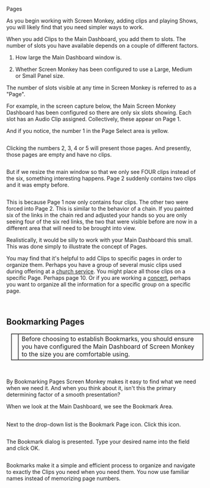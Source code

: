Pages

<p>As you begin working with Screen Monkey, adding clips and playing Shows, 
 you will likely find that you need simpler ways to work.</p>
<p>When you add Clips to the Main Dashboard, you add them to slots. The 
 number of slots you have available depends on a couple of different factors.</p>
<ol type="1">
	<li><p>How large the Main Dashboard window is.</p></li>
	<li><p>Whether Screen Monkey has been configured to use a Large, Medium 
	 or Small Panel size.</p></li>
</ol>
<p>The number of slots visible at any time in Screen Monkey is referred 
 to as a &quot;Page&quot;.</p>
<p>For example, in the screen capture below, the Main Screen Monkey Dashboard 
 has been configured so there are only six slots showing. Each slot has 
 an Audio Clip assigned. Collectively, these appear on Page 1. </p>
<p>And if you notice, the number 1 in the Page Select area is yellow. </p>
<p class="hcp2"><img src="../../images/PageExample1.png" alt="" border="0" class="hcp3"></p>
<p>Clicking the numbers 2, 3, 4 or 5 will present those pages. And presently, 
 those pages are empty and have no clips.</p>
<p class="hcp2"><img src="../../images/PageExample2.png" alt="" border="0" class="hcp3"></p>
<p>But if we resize the main window so that we only see FOUR clips instead 
 of the six, something interesting happens. Page 2 suddenly contains two 
 clips and it was empty before.</p>
<p class="hcp2"><img src="../../images/PageExample3.png" alt="" border="0" class="hcp3"></p>
<p>This is because Page 1 now only contains four clips. The other two were 
 forced into Page 2. This is similar to the behavior of a chain. If you 
 painted six of the links in the chain red and adjusted your hands so you 
 are only seeing four of the six red links, the two that were visible before 
 are now in a different area that will need to be brought into view.</p>
<p>Realistically, it would be silly to work with your Main Dashboard this 
 small. This was done simply to illustrate the concept of Pages.</p>
<p>You may find that it's helpful to add Clips to specific pages in order 
 to organize them. Perhaps you have a group of several music clips used 
 during offering at a <a href="../../start/UsingForAChurchService.md">church 
 service</a>. You might place all those clips on a specific Page. Perhaps 
 page 10. Or if you are working a <a href="../../start/UsingForAConcert.md">concert</a>, 
 perhaps you want to organize all the information for a specific group 
 on a specific page.</p>
<p>&#160;</p>
<h2><a name="Bookmarking_Pages"></a>Bookmarking Pages</h2>
<table style="margin-left: 12px; border-collapse: separate; border-collapse: separate;" 
		 cellspacing="0" border="1">
	<col>
	<col>
	<tr>
		<td><img src="../../images/Noteimage.png" alt="" border="0" class="hcp3"></td>
		<td>Before choosing to establish Bookmarks, you should ensure you 
		 have configured the Main Dashboard of Screen Monkey to the size 
		 you are comfortable using.</td>
	</tr>
</table>
<p>&#160;</p>
<p>By Bookmarking Pages Screen Monkey makes it easy to find what we need 
 when we need it. And when you think about it, isn't this the primary determining 
 factor of a smooth presentation?</p>
<p>When we look at the Main Dashboard, we see the <span class="hcp4">Bookmark 
 Area</span>.</p>
<p class="hcp2"><img alt="" src="../../images/MainDashboardBookmarkArea.png" style="margin-top: 1px; margin-bottom: 1px; 
									 margin-left: 1px; margin-right: 1px;" border="0"></p>
<p>Next to the drop-down list is the <span class="hcp4">Bookmark 
 Page</span> icon. Click this icon.</p>
<p class="hcp2"><img src="../../images/PageExample4.png" alt="" border="0" class="hcp3"></p>
<p>The <span class="hcp4">Bookmark</span> dialog is presented. 
 Type your desired name into the field and click <span class="hcp4">OK</span>.</p>
<p class="hcp2"><img src="../../images/PageExample5.png" alt="" border="0" class="hcp3"></p>
<p>Bookmarks make it a simple and efficient process to organize and navigate 
 to exactly the Clips you need when you need them. You now use familiar 
 names instead of memorizing page numbers.</p>
<p class="hcp2"><img src="../../images/PageExample6.png" alt="" border="0" class="hcp3"></p>
